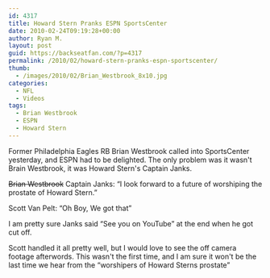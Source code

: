 ```yaml
---
id: 4317
title: Howard Stern Pranks ESPN SportsCenter
date: 2010-02-24T09:19:28+00:00
author: Ryan M.
layout: post
guid: https://backseatfan.com/?p=4317
permalink: /2010/02/howard-stern-pranks-espn-sportscenter/
thumb:
  - /images/2010/02/Brian_Westbrook_8x10.jpg
categories:
  - NFL
  - Videos
tags:
  - Brian Westbrook
  - ESPN
  - Howard Stern
---
```


<div class="entry">
  <p>
  </p>

  <p>
    Former Philadelphia Eagles RB Brian Westbrook called into SportsCenter yesterday, and ESPN had to be delighted. The only problem was it wasn't Brain Westbrook, it was Howard Stern's Captain Janks.
  </p>

  <p>
    <span style="text-decoration: line-through;">Brian Westbrook</span> Captain Janks: &#8220;I look forward to a future of worshiping the prostate of Howard Stern.&#8221;
  </p>

  <p>
    Scott Van Pelt: &#8220;Oh Boy, We got that&#8221;
  </p>

  <p>
    I am pretty sure Janks said &#8220;See you on YouTube&#8221; at the end when he got cut off.
  </p>

  <p>
    Scott handled it all pretty well, but I would love to see the off camera footage afterwords. This wasn't the first time, and I am sure it won't be the last time we hear from the &#8220;worshipers of Howard Sterns prostate&#8221;
  </p>
</div>
